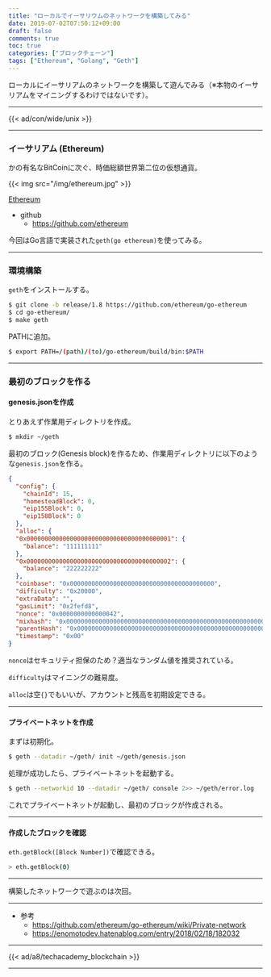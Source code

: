 ```yaml
---
title: "ローカルでイーサリウムのネットワークを構築してみる"
date: 2019-07-02T07:50:12+09:00
draft: false
comments: true
toc: true
categories: ["ブロックチェーン"]
tags: ["Ethereum", "Golang", "Geth"]
---
```


ローカルにイーサリアムのネットワークを構築して遊んでみる（※本物のイーサリアムをマイニングするわけではないです）。

<!--more-->

---

{{< ad/con/wide/unix >}}

---

### イーサリアム (Ethereum)

かの有名なBitCoinに次ぐ、時価総額世界第二位の仮想通貨。

{{< img src="/img/ethereum.jpg" >}}

[Ethereum](https://www.ethereum.org)
- github
  - https://github.com/ethereum

今回はGo言語で実装された`geth(go ethereum)`を使ってみる。

---

### 環境構築

`geth`をインストールする。

```sh
$ git clone -b release/1.8 https://github.com/ethereum/go-ethereum
$ cd go-ethereum/
$ make geth
```

PATHに追加。

```sh
$ export PATH=/(path)/(to)/go-ethereum/build/bin:$PATH
```

---

### 最初のブロックを作る

#### genesis.jsonを作成

とりあえず作業用ディレクトリを作成。

```sh
$ mkdir ~/geth
```

最初のブロック(Genesis block)を作るため、作業用ディレクトリに以下のような`genesis.json`を作る。

```json
{
  "config": {
    "chainId": 15,
    "homesteadBlock": 0,
    "eip155Block": 0,
    "eip158Block": 0
  },
  "alloc": {
  "0x0000000000000000000000000000000000000001": {
    "balance": "111111111"
  },
  "0x0000000000000000000000000000000000000002": {
    "balance": "222222222"
  },
  "coinbase": "0x0000000000000000000000000000000000000000",
  "difficulty": "0x20000",
  "extraData": "",
  "gasLimit": "0x2fefd8",
  "nonce": "0x0000000000000042",
  "mixhash": "0x0000000000000000000000000000000000000000000000000000000000000000",
  "parentHash": "0x0000000000000000000000000000000000000000000000000000000000000000",
  "timestamp": "0x00"
}
```

`nonce`はセキュリティ担保のため？適当なランダム値を推奨されている。

`difficulty`はマイニングの難易度。

`alloc`は空`{}`でもいいが、アカウントと残高を初期設定できる。

---

#### プライベートネットを作成

まずは初期化。

```sh
$ geth --datadir ~/geth/ init ~/geth/genesis.json
```

処理が成功したら、プライベートネットを起動する。

```sh
$ geth --networkid 10 --datadir ~/geth/ console 2>> ~/geth/error.log
```

これでプライベートネットが起動し、最初のブロックが作成される。

---

#### 作成したブロックを確認

`eth.getBlock([Block Number])`で確認できる。

```sh
> eth.getBlock(0)
```

---

構築したネットワークで遊ぶのは次回。

---

- 参考
  - https://github.com/ethereum/go-ethereum/wiki/Private-network
  - https://enomotodev.hatenablog.com/entry/2018/02/18/182032

---

{{< ad/a8/techacademy_blockchain >}}

---
